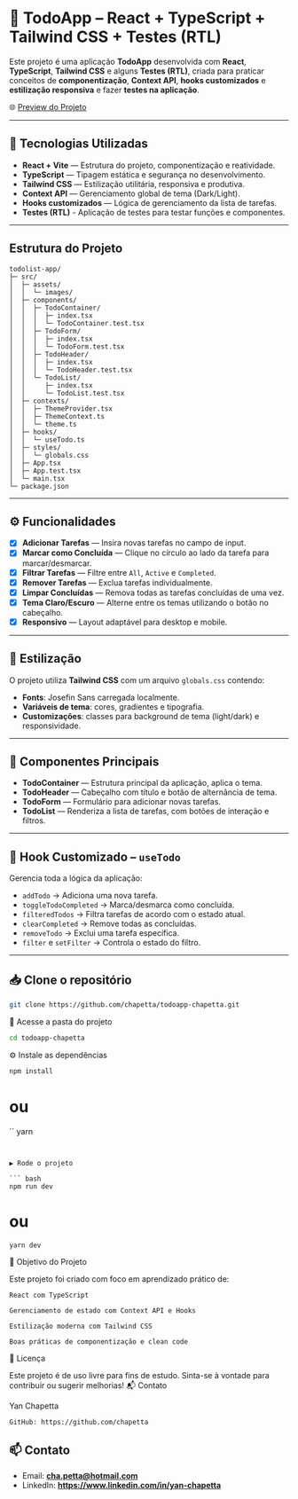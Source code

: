 # 📝 TodoApp  – React + TypeScript + Tailwind CSS + Testes (RTL)

Este projeto é uma aplicação **TodoApp** desenvolvida com **React**, **TypeScript**, **Tailwind CSS** e alguns **Testes (RTL)**, criada para praticar conceitos de **componentização**, **Context API**, **hooks customizados** e **estilização responsiva** e fazer **testes na aplicação**.

🌐 [Preview do Projeto](https://todoappchapetta.netlify.app/)

---

## 🚀 Tecnologias Utilizadas

- **React + Vite** — Estrutura do projeto, componentização e reatividade.
- **TypeScript** — Tipagem estática e segurança no desenvolvimento.
- **Tailwind CSS** — Estilização utilitária, responsiva e produtiva.
- **Context API** — Gerenciamento global de tema (Dark/Light).
- **Hooks customizados** — Lógica de gerenciamento da lista de tarefas.
- **Testes (RTL)** - Aplicação de testes para testar funções e componentes.

---

## Estrutura do Projeto

```plaintext
todolist-app/
├─ src/
│  ├─ assets/
│  │  └─ images/
│  ├─ components/
│  │  ├─ TodoContainer/
│  │  │  ├─ index.tsx
│  │  │  └─ TodoContainer.test.tsx
│  │  ├─ TodoForm/
│  │  │  ├─ index.tsx
│  │  │  └─ TodoForm.test.tsx
│  │  ├─ TodoHeader/
│  │  │  ├─ index.tsx
│  │  │  └─ TodoHeader.test.tsx
│  │  └─ TodoList/
│  │     ├─ index.tsx
│  │     └─ TodoList.test.tsx
│  ├─ contexts/
│  │  ├─ ThemeProvider.tsx
│  │  ├─ ThemeContext.ts
│  │  └─ theme.ts
│  ├─ hooks/
│  │  └─ useTodo.ts
│  ├─ styles/
│  │  └─ globals.css
│  ├─ App.tsx
│  ├─ App.test.tsx
│  └─ main.tsx
└─ package.json
``` 

---

## ⚙️ Funcionalidades

- [x] **Adicionar Tarefas** — Insira novas tarefas no campo de input.
- [x] **Marcar como Concluída** — Clique no círculo ao lado da tarefa para marcar/desmarcar.
- [x] **Filtrar Tarefas** — Filtre entre `All`, `Active` e `Completed`.
- [x] **Remover Tarefas** — Exclua tarefas individualmente.
- [x] **Limpar Concluídas** — Remova todas as tarefas concluídas de uma vez.
- [x] **Tema Claro/Escuro** — Alterne entre os temas utilizando o botão no cabeçalho.
- [x] **Responsivo** — Layout adaptável para desktop e mobile.

---

## 🎨 Estilização

O projeto utiliza **Tailwind CSS** com um arquivo `globals.css` contendo:

- **Fonts**: Josefin Sans carregada localmente.
- **Variáveis de tema**: cores, gradientes e tipografia.
- **Customizações**: classes para background de tema (light/dark) e responsividade.

---

## 🧩 Componentes Principais

- **TodoContainer** — Estrutura principal da aplicação, aplica o tema.
- **TodoHeader** — Cabeçalho com título e botão de alternância de tema.
- **TodoForm** — Formulário para adicionar novas tarefas.
- **TodoList** — Renderiza a lista de tarefas, com botões de interação e filtros.

---

## 🧠 Hook Customizado – `useTodo`

Gerencia toda a lógica da aplicação:

- `addTodo` → Adiciona uma nova tarefa.
- `toggleTodoCompleted` → Marca/desmarca como concluída.
- `filteredTodos` → Filtra tarefas de acordo com o estado atual.
- `clearCompleted` → Remove todas as concluídas.
- `removeTodo` → Exclui uma tarefa específica.
- `filter` e `setFilter` → Controla o estado do filtro.

---

## 📥 Clone o repositório

```bash
git clone https://github.com/chapetta/todoapp-chapetta.git
```


📂 Acesse a pasta do projeto

```bash
cd todoapp-chapetta
```
⚙️ Instale as dependências

```bash
npm install
```
# ou
``
yarn
```


▶️ Rode o projeto

``` bash
npm run dev
``` 
# ou
```
yarn dev
``` 


🎯 Objetivo do Projeto

Este projeto foi criado com foco em aprendizado prático de:

    React com TypeScript

    Gerenciamento de estado com Context API e Hooks

    Estilização moderna com Tailwind CSS

    Boas práticas de componentização e clean code

📜 Licença

Este projeto é de uso livre para fins de estudo. Sinta-se à vontade para contribuir ou sugerir melhorias!
📬 Contato

Yan Chapetta

    GitHub: https://github.com/chapetta
    
## 📫 Contato


- Email: **cha.petta@hotmail.com**
- LinkedIn: **https://www.linkedin.com/in/yan-chapetta**

